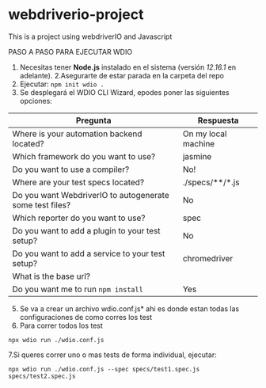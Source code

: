 # webdriverio-project
This is a project using webdriverIO and Javascript


PASO  A PASO PARA EJECUTAR WDIO
1. Necesitas tener **Node.js** instalado en el sistema (versión *12.16.1* en adelante).
2.Asegurarte de estar parada en la carpeta del repo
3. Ejecutar: `npm init wdio .`
4. Se desplegará el WDIO CLI Wizard, epodes poner las siguientes opciones:

| Pregunta                                                 | Respuesta                                   |
| -------------------------------------------------------- | ------------------------------------------- |
| Where is your automation backend located?                | On my local machine                         |
| Which framework do you want to use?                      | jasmine                                     |
| Do you want to use a compiler?                           | No!                                         |
| Where are your test specs located?                       | ./specs/\*\*/\*.js                          |
| Do you want WebdriverIO to autogenerate some test files? | No                                          |
| Which reporter do you want to use?                       | spec                                        |
| Do you want to add a plugin to your test setup?          | No                                          |
| Do you want to add a service to your test setup?         | chromedriver                                |
| What is the base url?                                    |                                             |
| Do you want me to run `npm install`                      | Yes                                         |

5.  Se va a crear un archivo wdio.conf.js* ahi es donde estan todas las configuraciones de como corres los test
6. Para correr todos los test
```
npx wdio run ./wdio.conf.js
```

7.Si queres correr uno o mas tests de forma individual, ejecutar:

```
npx wdio run ./wdio.conf.js --spec specs/test1.spec.js specs/test2.spec.js
```
